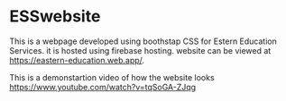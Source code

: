 # ESSwebsite

This is a webpage developed using boothstap CSS for Estern Education Services.
it is hosted using firebase hosting. website can be viewed at https://eastern-education.web.app/.

This is a demonstartion video of how the website looks
https://www.youtube.com/watch?v=tqSoGA-ZJqg
